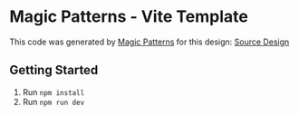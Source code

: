 # Magic Patterns - Vite Template

This code was generated by [Magic Patterns](https://magicpatterns.com) for this design: [Source Design](https://magicpatterns.com/c/79i4p44tv7jncqe7zjthul)

## Getting Started

1. Run `npm install`
2. Run `npm run dev`
